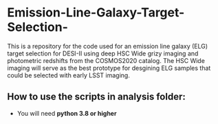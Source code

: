 # Emission-Line-Galaxy-Target-Selection-
 
  This is a repository for the code used for an emission line galaxy (ELG) target selection for DESI-II using deep HSC Wide grizy imaging and photometric redshifts from the COSMOS2020 catalog. The HSC Wide imaging will serve as the best prototype for desgining ELG samples that could be selected with early LSST imaging.

## How to use the scripts in analysis folder:
* You will need **python 3.8 or higher**
